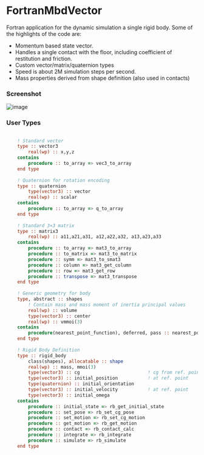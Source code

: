 # FortranMbdVector

Fortran application for the dynamic simulation a single rigid body. Some of the highlights of the code are:

 - Momentum based state vector.
 - Handles a single contact with the floor, including coefficient of restitution and friction.
 - Custom vector/matrix/quaternion types
 - Speed is about 2M simulation steps per second.
 - Mass properties derived from shape definition (also used in contacts)

### Screenshot

![image](https://user-images.githubusercontent.com/22509289/175482233-1c1a6f26-f70d-427c-875c-7e36c8330258.png)

### User Types

```fortran

    ! Standard vector
    type :: vector3
        real(wp) :: x,y,z
    contains
        procedure :: to_array => vec3_to_array
    end type
    
    ! Quaternion for rotation encoding
    type :: quaternion
        type(vector3) :: vector
        real(wp) :: scalar
    contains
        procedure :: to_array => q_to_array
    end type
    
    ! Standard 3×3 matrix
    type :: matrix3
        real(wp) :: a11,a21,a31, a12,a22,a32, a13,a23,a33
    contains
        procedure :: to_array => mat3_to_array
        procedure :: to_matrix => mat3_to_matrix
        procedure :: symm => mat3_to_smat3
        procedure :: column => mat3_get_column
        procedure :: row => mat3_get_row
        procedure :: transpose => mat3_transpose
    end type
    
    ! Generic geometry for body
    type, abstract :: shapes
        ! Contain mass and mass moment of inertia principal values
        real(wp) :: volume
        type(vector3) :: center
        real(wp) :: vmmoi(3)
    contains
        procedure(nearest_point_function), deferred, pass :: nearest_point        
    end type
    
    ! Rigid Body Definition
    type :: rigid_body
        class(shapes), allocatable :: shape
        real(wp) :: mass, mmoi(3)
        type(vector3) :: cg                         ! cg from ref. point
        type(vector3) :: initial_position           ! at ref. point
        type(quaternion) :: initial_orientation             
        type(vector3) :: initial_velocity           ! at ref. point
        type(vector3) :: initial_omega    
    contains
        procedure :: initial_state => rb_get_initial_state
        procedure :: set_pose => rb_set_cg_pose
        procedure :: set_motion => rb_set_cg_motion
        procedure :: get_motion => rb_get_motion
        procedure :: contact => rb_contact_calc
        procedure :: integrate => rb_integrate
        procedure :: simulate => rb_simulate
    end type
    
```


